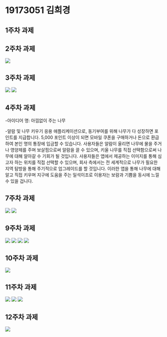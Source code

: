# 19173051 김희경

## 1주차 과제

## 2주차 과제
<img width="" height="" src="./PNG/2주차.png"></img>

## 3주차 과제
<img width="" height="" src="./PNG/네이버접속하기.png"></img>
<img width="" height="" src="./PNG/전화걸기.png"></img>

## 4주차 과제
  -아이디어 명: 아낌없이 주는 나무
  
  -알람 및 나무 키우기 응용 애플리케이션으로, 동기부여를 위해 나무가 다 성장하면 포인트를 지급합니다. 5,000 포인트 이상이 되면 모바일 쿠폰을 구매하거나 돈으로 환급하여 본인 명의 통장에 입금할 수 있습니다. 사용자들은 알람이 울리면 나무에 물을 주거나 영양제를 주며 보살핌으로써 알람을 끌 수 있으며, 키울 나무를 직접 선택함으로써 나무에 대해 알아갈 수 기회가 될 것입니다. 사용자들은 앱에서 제공하는 이미지를 통해 심고자 하는 위치를 직접 선택할 수 있으며, 회사 측에서는 전 세계적으로 나무가 필요한 지역 탐방을 통해 주기적으로 업그레이드를 할 것입니다. 이러한 앱을 통해 나무에 대해 알고 직접 키우며 지구에 도움을 주는 일석이조로 이용자는 보람과 기쁨을 동시에 느낄 수 있을 겁니다.

## 7주차 과제
<img width="" height="" src="./PNG/실행화면_강아지.png"></img>
<img width="" height="" src="./PNG/실행화면_고양이.png"></img>

## 9주차 과제
<img width="" height="" src="./PNG/image1_실행캡쳐(넓이).png"></img>
<img width="" height="" src="./PNG/image1_실행캡쳐(높이).png"></img>
<img width="" height="" src="./PNG/image2_실행캡쳐(넓이).png"></img>
<img width="" height="" src="./PNG/image2_실행캡쳐(높이).png"></img>

## 10주차 과제
<img width="" height="" src="./PNG/SMS 입력화면.png"></img>

## 11주차 과제
<img width="" height="" src="./PNG/실행1.png"></img>
<img width="" height="" src="./PNG/실행2.png"></img>
<img width="" height="" src="./PNG/실행3.png"></img>

## 12주차 과제
<img width="" height="" src="./PNG/실행.png"></img>
